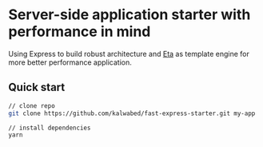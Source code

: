 # Server-side application starter with performance in mind
Using Express to build robust architecture and [Eta](https://eta.js.org) as template engine for more better performance application.

## Quick start

```bash
// clone repo
git clone https://github.com/kalwabed/fast-express-starter.git my-app

// install dependencies
yarn
```

